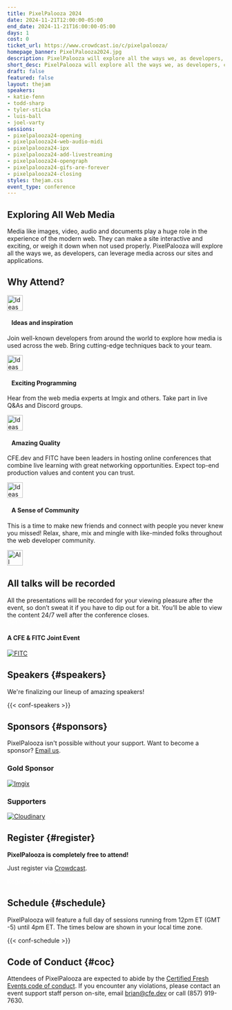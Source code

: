 ```yaml
---
title: PixelPalooza 2024
date: 2024-11-21T12:00:00-05:00
end_date: 2024-11-21T16:00:00-05:00
days: 1
cost: 0
ticket_url: https://www.crowdcast.io/c/pixelpalooza/
homepage_banner: PixelPalooza2024.jpg
description: PixelPalooza will explore all the ways we, as developers, can leverage media like images, video, audio and documents across our sites and applications.
short_desc: PixelPalooza will explore all the ways we, as developers, can leverage media like images, video, audio and documents across our sites and applications.
draft: false
featured: false
layout: thejam
speakers:
- katie-fenn
- todd-sharp
- tyler-sticka
- luis-ball
- joel-varty
sessions:
- pixelpalooza24-opening
- pixelpalooza24-web-audio-midi
- pixelpalooza24-ipx
- pixelpalooza24-add-livestreaming
- pixelpalooza24-opengraph
- pixelpalooza24-gifs-are-forever
- pixelpalooza24-closing
styles: thejam.css
event_type: conference
---
```


## Exploring All Web Media

Media like images, video, audio and documents play a huge role in the experience of the modern web. They can make a site interactive and exciting, or weigh it down when not used properly. PixelPalooza will explore all the ways we, as developers, can leverage media across our sites and applications.

## Why Attend?

<div class="container px-6 mx-auto mt-8">
  <div class="grid gap-8 lg:grid-cols-2">
    <article>
      <div class="flex items-center mb-8">
      <p><img src="/img/thejam/iconmonstr-idea-7-1.svg" alt="Ideas and Inspiration" width="36" height="36"></p>
      <h4 style="margin-left:.7em">Ideas and inspiration</h4>
      </div>
      <p class="text-base">Join well-known developers from around the world to explore how media is used across the web. Bring cutting-edge techniques back to your team.</p>
    </article>
    <article>
      <div class="flex items-center mb-8">
      <p><img src="/img/thejam/iconmonstr-rocket-14-1.svg" alt="Ideas and Inspiration" width="36" height="36"></p>
      <h4 style="margin-left:.7em">Exciting Programming</h4>
      </div>
      <p class="text-base">Hear from the web media experts at Imgix and others. Take part in live Q&As and Discord groups.</p>
    </article>
    <article>
      <div class="flex items-center mb-8">
      <p><img src="/img/thejam/iconmonstr-thumb-15-1.svg" alt="Ideas and Inspiration" width="36" height="36"></p>
      <h4 style="margin-left:.7em">Amazing Quality</h4>
      </div>
      <p class="text-base">CFE.dev and FITC have been leaders in hosting online conferences that combine live learning with great networking opportunities. Expect top-end production values and content you can trust.</p>
    </article>
    <article>
      <div class="flex items-center mb-8">
      <p><img src="/img/thejam/iconmonstr-friend-3-1.svg" alt="Ideas and Inspiration" width="36" height="36"></p>
      <h4 style="margin-left:.7em">A Sense of Community</h4>
      </div>
      <p class="text-base">This is a time to make new friends and connect with people you never knew you missed! Relax, share, mix and mingle with like-minded folks throughout the web developer community.</p>
    </article>
  </div>
</div>

<section class="border border-gray-300 rounded mt-28">
  <div class="flex flex-col items-center justify-center p-6 pt-6 pb-4 text-center rounded highlight-pattern-signal">
    <span class="flex items-center justify-center flex-shrink-0 w-24 h-24 mr-4 -mt-20 rounded-full bg-lightBlue" aria-hidden="true">
      <img src="/img/thejam/iconmonstr-video-camera-1-1.svg" alt="All talks will be recorded" width="36" height="36">
    </span>
    <h2 class="mt-4 mb-2 text-3xl font-bold leading-tight text-blue">All talks will be recorded</a></h2>
  </div>
  <div class="p-6">
    All the presentations will be recorded for your viewing pleasure after the event, so don’t sweat it if you have to dip out for a bit. You’ll be able to view the content 24/7 well after the conference closes.
  </div>
</section>

<div class="flex items-center justify-center w-full mt-8 mb-8">
<a class="button" style="text-decoration:none;color:#FFF" href="https://www.crowdcast.io/c/pixelpalooza/" target="_blank">
 Get Your Free Ticket Today!
</a>
</div>

#### A CFE & FITC Joint Event

[![FITC](/img/sponsors/fitc.png)](https://fitc.ca)

## Speakers {#speakers}

We're finalizing our lineup of amazing speakers!

{{< conf-speakers >}}

## Sponsors {#sponsors}

PixelPalooza isn't possible without your support. Want to become a sponsor? [Email us](mailto:brian@certifiedfreshevents.com).

<section>
   <h3 id="lead-day-sponsors" class="mb-6 text-2xl font-bold">Gold Sponsor</h3>
    <div class="flex grid gap-8 mb-6 lg:grid-cols-2">
        <article class="flex flex-row items-center">
            <div>
                <a href="https://imgix.com/"><img src="/img/sponsors/imgix.png" alt="Imgix"></a>
            </div>
        </article>
    </div>
    <h3 id="sponsors-1" class="mb-6">Supporters</h3>
    <div class="flex grid gap-8 mb-6 lg:grid-cols-2">
    <article class="flex flex-row items-center">
      <div>
        <a href="https://cloudinary.com">
          <img src="/img/sponsors/Cloudinary.png" alt="Cloudinary" />
        </a>
      </div>
    </article>
    </div>
</section>

## Register {#register}

**PixelPalooza is completely free to attend!**

Just register via [Crowdcast](https://www.crowdcast.io/c/pixelpalooza/).

<a class="button" style="text-decoration:none;color:#FFF" href="https://www.crowdcast.io/c/pixelpalooza/" target="_blank">
Register for free today!
</a>

## Schedule {#schedule}

PixelPalooza will feature a full day of sessions running from 12pm ET (GMT -5) until 4pm ET. The times below are shown in your local time zone.

{{< conf-schedule >}}

## Code of Conduct {#coc}

Attendees of PixelPalooza are expected to abide by the [Certified Fresh Events code of conduct](/conduct). If you encounter any violations, please contact an event support staff person on-site, email [brian@cfe.dev](mailto:brian@cfe.dev) or call (857) 919-7630.
